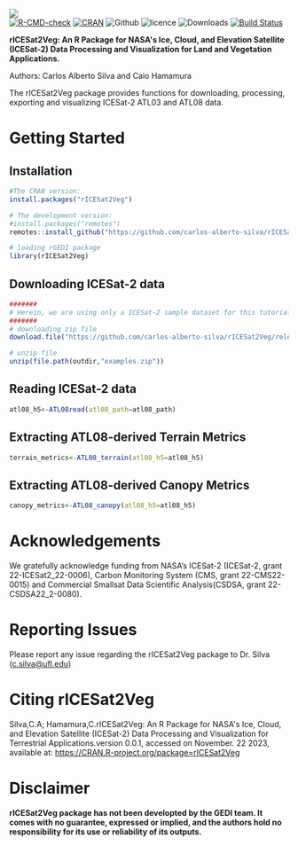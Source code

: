 ![](https://github.com/carlos-alberto-silva/rICESat2Veg/blob/master/readme/cover.png)<br/>
[![R-CMD-check](https://github.com/carlos-alberto-silva/rICESat2Veg/actions/workflows/r.yml/badge.svg?branch=master)](https://github.com/carlos-alberto-silva/rICESat2Veg/actions/workflows/r.yml)
[![CRAN](https://www.r-pkg.org/badges/version/rICESat2Veg)](https://cran.r-project.org/package=rICESat2Veg)
![Github](https://img.shields.io/badge/Github-0.1.12-green.svg)
![licence](https://img.shields.io/badge/Licence-GPL--3-blue.svg) 
![Downloads](https://cranlogs.r-pkg.org/badges/grand-total/rICESat2Veg)
[![Build Status](https://travis-ci.com/carlos-alberto-silva/rICESat2Veg.svg?token=Jqizwyc6gBxNafNccTdU&branch=master)](https://travis-ci.com/carlos-alberto-silva/rICESat2Veg)

**rICESat2Veg: An R Package for NASA's Ice, Cloud, and Elevation Satellite (ICESat-2) Data Processing and Visualization for Land and Vegetation Applications.**

Authors: Carlos Alberto Silva and Caio Hamamura  

The rICESat2Veg package provides functions for downloading, processing, exporting and visualizing ICESat-2 ATL03 and ATL08 data.

# Getting Started

## Installation
```r
#The CRAN version:
install.packages("rICESat2Veg")

# The development version:
#install.packages("remotes")
remotes::install_github("https://github.com/carlos-alberto-silva/rICESat2Veg", dependencies = TRUE)

# loading rGEDI package
library(rICESat2Veg)

```    
## Downloading ICESat-2 data
```r
#######
# Herein, we are using only a ICESat-2 sample dataset for this tutorial.
#######
# downloading zip file
download.file("https://github.com/carlos-alberto-silva/rICESat2Veg/releases/download/datasets/examples.zip",destfile=file.path(outdir, "examples.zip"))

# unzip file 
unzip(file.path(outdir,"examples.zip"))

```

## Reading ICESat-2 data
```r
atl08_h5<-ATL08read(atl08_path=atl08_path)

```
## Extracting ATL08-derived Terrain Metrics
```r
terrain_metrics<-ATL08_terrain(atl08_h5=atl08_h5)
```

## Extracting ATL08-derived Canopy Metrics
```r
canopy_metrics<-ATL08_canopy(atl08_h5=atl08_h5)
```

# Acknowledgements
We gratefully acknowledge funding from NASA’s ICESat-2 (ICESat-2, grant 22-ICESat2_22-0006), Carbon Monitoring System (CMS, grant 22-CMS22-0015) and Commercial Smallsat Data Scientific Analysis(CSDSA, grant 22-CSDSA22_2-0080). 

# Reporting Issues 
Please report any issue regarding the rICESat2Veg package to Dr. Silva (c.silva@ufl.edu)

# Citing rICESat2Veg
Silva,C.A; Hamamura,C.rICESat2Veg: An R Package for NASA's Ice, Cloud, and Elevation Satellite (ICESat-2) Data Processing and Visualization for Terrestrial Applications.version 0.0.1, accessed on November. 22 2023, available at: <https://CRAN.R-project.org/package=rICESat2Veg>

# Disclaimer
**rICESat2Veg package has not been developted by the GEDI team. It comes with no guarantee, expressed or implied, and the authors hold no responsibility for its use or reliability of its outputs.**

